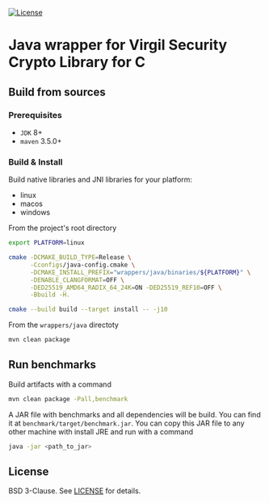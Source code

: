 [![License](https://img.shields.io/badge/license-BSD%203--Clause-blue.svg)](https://raw.githubusercontent.com/VirgilSecurity/virgil-crypto/master/LICENSE)

# Java wrapper for Virgil Security Crypto Library for C

## Build from sources

### Prerequisites

  - `JDK` 8+
  - `maven` 3.5.0+

### Build & Install

Build native libraries and JNI libraries for your platform:

- linux
- macos
- windows

From the project's root directory

```bash
export PLATFORM=linux

cmake -DCMAKE_BUILD_TYPE=Release \
      -Cconfigs/java-config.cmake \
      -DCMAKE_INSTALL_PREFIX="wrappers/java/binaries/${PLATFORM}" \
      -DENABLE_CLANGFORMAT=OFF \
      -DED25519_AMD64_RADIX_64_24K=ON -DED25519_REF10=OFF \
      -Bbuild -H.

cmake --build build --target install -- -j10
```

From the `wrappers/java` directoty

```bash
mvn clean package
```

## Run benchmarks

Build artifacts with a command
```bash
mvn clean package -Pall,benchmark
```

A JAR file with benchmarks and all dependencies will be build. You can find it at `benchmark/target/benchmark.jar`.
You can copy this JAR file to any other machine with install JRE and run with a command
```bash
java -jar <path_to_jar>
```

## License

BSD 3-Clause. See [LICENSE](../../LICENSE) for details.
